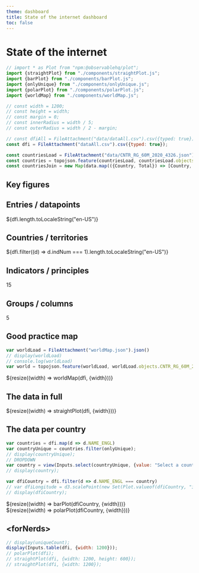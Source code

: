 ```yaml
---
theme: dashboard
title: State of the internet dashboard
toc: false
---
```


# State of the internet

<!-- import components -->
```js
// import * as Plot from "npm:@observablehq/plot";
import {straightPlot} from "./components/straightPlot.js";
import {barPlot} from "./components/barPlot.js";
import {onlyUnique} from "./components/onlyUnique.js";
import {polarPlot} from "./components/polarPlot.js";
import {worldMap} from "./components/worldMap.js";
```

<!-- style -->
<style>
[aria-label=dot] {
  {opacity: 1; transition: opacity .2s;}
}

[aria-label=dot]:hover cricle:not(:hover) {
  opacity: 0.2; 
  transition: opacity .2s;
  }

[aria-label=dot] circle:hover {
  opacity: 1; 
  transition: opacity .2s;
  }
</style>

<!-- parameters -->
```js
// const width = 1200;
// const height = width;
// const margin = 0;
// const innerRadius = width / 5;
// const outerRadius = width / 2 - margin;
```

<!-- import data -->
```js 
// const dfiAll = FileAttachment("data/dataAll.csv").csv({typed: true});
const dfi = FileAttachment("dataAll.csv").csv({typed: true});
```

<!-- import maps -->
<!-- DO WE NEED THIS? -->
```js
const countriesLoad = FileAttachment("data/CNTR_RG_60M_2020_4326.json").json() 
const countries = topojson.feature(countriesLoad, countriesLoad.objects.CNTR_RG_60M_2020_4326).features
const countriesJoin = new Map(data.map(({Country, Total}) => [Country, Total]))
```

## Key figures

<!-- summary cards -->

<div class="grid grid-cols-4">
  <div class="card">
    <h2>Entries<span class="muted"> / datapoints</span></h2>
    <span class="big">${dfi.length.toLocaleString("en-US")}</span>
  </div>
  <div class="card">
    <h2>Countries<span class="muted"> / territories</span></h2>
    <span class="big">${dfi.filter((d) => d.indNum === 1).length.toLocaleString("en-US")}</span>
  </div>
  <div class="card">
    <h2>Indicators<span class="muted"> / principles</span></h2>
    <span class="big">15</span>
  </div>
  <div class="card">
    <h2>Groups<span class="muted"> / columns</span></h2>
    <span class="big">5</span>
  </div>
</div>

## Good practice map

```js
var worldLoad = FileAttachment("worldMap.json").json()
// display(worldLoad)
// console.log(worldLoad)
var world = topojson.feature(worldLoad, worldLoad.objects.CNTR_RG_60M_2020_4326).features
```


<div class="grid grid-cols-1">
  <div class="card">
    ${resize((width) => worldMap(dfi, {width}))}
  </div>
</div>

## The data in full

<div class="grid grid-cols-1">
  <div class="card">
    ${resize((width) => straightPlot(dfi, {width}))}
  </div>
</div>

## The data per country

<!-- country names and filtering -->
```js
var countries = dfi.map(d => d.NAME_ENGL)
var countryUnique = countries.filter(onlyUnique);
// display(countryUnique);
// DROPDOWN
var country = view(Inputs.select(countryUnique, {value: "Select a country", label: "Country"}));
// display(country);
```
```js
var dfiCountry = dfi.filter(d => d.NAME_ENGL === country)
// var dfiLongitude = d3.scalePoint(new Set(Plot.valueof(dfiCountry, "indicator")), [180, -180]).padding(0.5).align(1)
// display(dfiCountry);
```
<!-- plot -->
<div class="grid grid-cols-2">
  <div class="card">
    ${resize((width) => barPlot(dfiCountry, {width}))}
  </div>
  <div class="card">
    ${resize((width) => polarPlot(dfiCountry, {width}))}
  </div>
</div>

## \<forNerds\>
<!-- table -->
```js
// display(uniqueCount);
display(Inputs.table(dfi, {width: 1200}));
// polarPlot(dfi);
// straightPlot(dfi, {width: 1200, height: 600});
// straightPlot(dfi, {width: 1200});
```
